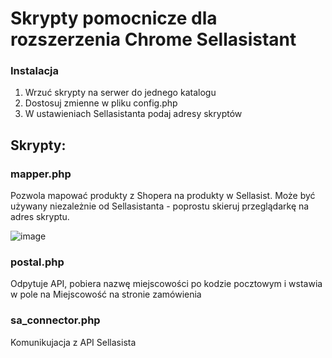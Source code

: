 # Skrypty pomocnicze dla rozszerzenia Chrome Sellasistant

### Instalacja
1. Wrzuć skrypty na serwer do jednego katalogu
2. Dostosuj zmienne w pliku config.php
3. W ustawieniach Sellasistanta podaj adresy skryptów

## Skrypty:

### mapper.php
Pozwola mapować produkty z Shopera na produkty w Sellasist. Może być używany niezależnie od Sellasistanta - poprostu skieruj przeglądarkę na adres skryptu.

![image](https://github.com/user-attachments/assets/4b713f3d-7084-49d2-b793-2fa189f4278e)

### postal.php
Odpytuje API, pobiera nazwę miejscowości po kodzie pocztowym i wstawia w pole na Miejscowość na stronie zamówienia

### sa_connector.php
Komunikujacja z API Sellasista